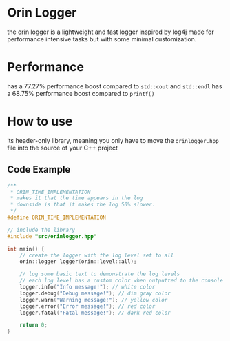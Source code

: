 # Orin Logger
the orin logger is a lightweight and fast logger inspired by log4j made for performance intensive tasks but with some minimal customization.

# Performance
has a 77.27% performance boost compared to `std::cout` and `std::endl`
has a 68.75% performance boost compared to `printf()`

# How to use
its header-only library, meaning you only have to move the `orinlogger.hpp` file into the source of your C++ project

## Code Example
```c++
/**
 * ORIN_TIME_IMPLEMENTATION
 * makes it that the time appears in the log
 * downside is that it makes the log 50% slower.
 */
#define ORIN_TIME_IMPLEMENTATION

// include the library
#include "src/orinlogger.hpp"

int main() {
    // create the logger with the log level set to all
    orin::logger logger(orin::level::all);

    // log some basic text to demonstrate the log levels
    // each log level has a custom color when outputted to the console
    logger.info("Info message!"); // white color
    logger.debug("Debug message!"); // dim gray color
    logger.warn("Warning message!"); // yellow color
    logger.error("Error message!"); // red color
    logger.fatal("Fatal message!"); // dark red color

    return 0;
}
```
